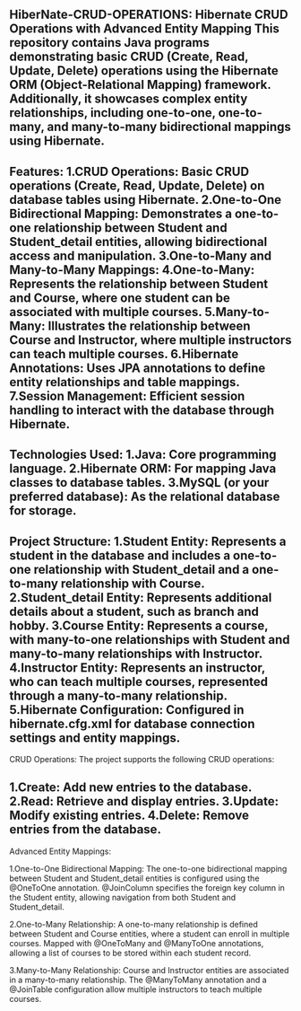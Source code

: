 
HiberNate-CRUD-OPERATIONS:
Hibernate CRUD Operations with Advanced Entity Mapping
This repository contains Java programs demonstrating basic CRUD (Create, Read, Update, Delete) operations using the Hibernate ORM (Object-Relational Mapping) framework. Additionally, it showcases complex entity relationships, including one-to-one, one-to-many, and many-to-many bidirectional mappings using Hibernate.
-------------------------------------------------------------------------------------------------------------------------------------------------------------------------------------------------------------------
Features:
1.CRUD Operations: Basic CRUD operations (Create, Read, Update, Delete) on database tables using Hibernate.
2.One-to-One Bidirectional Mapping: Demonstrates a one-to-one relationship between Student and Student_detail entities, allowing bidirectional access and manipulation.
3.One-to-Many and Many-to-Many Mappings:
4.One-to-Many: Represents the relationship between Student and Course, where one student can be associated with multiple courses.
5.Many-to-Many: Illustrates the relationship between Course and Instructor, where multiple instructors can teach multiple courses.
6.Hibernate Annotations: Uses JPA annotations to define entity relationships and table mappings.
7.Session Management: Efficient session handling to interact with the database through Hibernate.
-------------------------------------------------------------------------------------------------------------------------------------------------------------------------------------------------------------------
Technologies Used:
1.Java: Core programming language.
2.Hibernate ORM: For mapping Java classes to database tables.
3.MySQL (or your preferred database): As the relational database for storage.
-------------------------------------------------------------------------------------------------------------------------------------------------------------------------------------------------------------------
Project Structure:
1.Student Entity: Represents a student in the database and includes a one-to-one relationship with Student_detail and a one-to-many relationship with Course.
2.Student_detail Entity: Represents additional details about a student, such as branch and hobby.
3.Course Entity: Represents a course, with many-to-one relationships with Student and many-to-many relationships with Instructor.
4.Instructor Entity: Represents an instructor, who can teach multiple courses, represented through a many-to-many relationship.
5.Hibernate Configuration: Configured in hibernate.cfg.xml for database connection settings and entity mappings.
-------------------------------------------------------------------------------------------------------------------------------------------------------------------------------------------------------------------
CRUD Operations:
The project supports the following CRUD operations:

1.Create: Add new entries to the database.
2.Read: Retrieve and display entries.
3.Update: Modify existing entries.
4.Delete: Remove entries from the database.
-------------------------------------------------------------------------------------------------------------------------------------------------------------------------------------------------------------------
Advanced Entity Mappings:

1.One-to-One Bidirectional Mapping:
The one-to-one bidirectional mapping between Student and Student_detail entities is configured using the @OneToOne annotation.
@JoinColumn specifies the foreign key column in the Student entity, allowing navigation from both Student and Student_detail.

2.One-to-Many Relationship:
A one-to-many relationship is defined between Student and Course entities, where a student can enroll in multiple courses.
Mapped with @OneToMany and @ManyToOne annotations, allowing a list of courses to be stored within each student record.

3.Many-to-Many Relationship:
Course and Instructor entities are associated in a many-to-many relationship.
The @ManyToMany annotation and a @JoinTable configuration allow multiple instructors to teach multiple courses.
